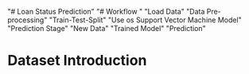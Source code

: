 "# Loan Status Prediction" 
"# Workflow " 
"Load Data" 
"Data Pre-processing" 
"Train-Test-Split" 
"Use os Support Vector Machine Model" 
"Prediction Stage" 
"New Data" 
"Trained Model" 
"Prediction" 
# Dataset Introduction 
